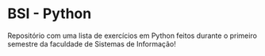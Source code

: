# BSI - Python
Repositório com uma lista de exercícios em Python feitos durante o primeiro semestre da faculdade de Sistemas de Informação! 
